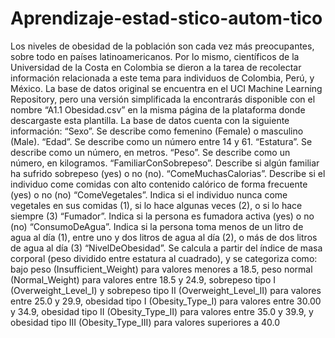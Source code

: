 # Aprendizaje-estad-stico-autom-tico
Los niveles de obesidad de la población son cada vez más preocupantes, sobre todo en países latinoamericanos. Por lo mismo, científicos de la Universidad de la Costa en Colombia se dieron a la tarea de recolectar información relacionada a este tema para individuos de Colombia, Perú, y México. La base de datos original se encuentra en el UCI Machine Learning Repository, pero una versión simplificada la encontrarás disponible con el nombre “A1.1 Obesidad.csv” en la misma página de la plataforma donde descargaste esta plantilla.
La base de datos cuenta con la siguiente información:
“Sexo”. Se describe como femenino (Female) o masculino (Male).
“Edad”. Se describe como un número entre 14 y 61.
“Estatura”. Se describe como un número, en metros.
“Peso”. Se describe como un número, en kilogramos.
“FamiliarConSobrepeso”. Describe si algún familiar ha sufrido sobrepeso (yes) o no (no).
“ComeMuchasCalorias”. Describe si el individuo come comidas con alto contenido calórico de forma frecuente (yes) o no (no)
“ComeVegetales”. Indica si el individuo nunca come vegetales en sus comidas (1), si lo hace algunas veces (2), o si lo hace siempre (3)
“Fumador”. Indica si la persona es fumadora activa (yes) o no (no)
“ConsumoDeAgua”. Indica si la persona toma menos de un litro de agua al día (1), entre uno y dos litros de agua al día (2), o más de dos litros de agua al día (3)
“NivelDeObesidad”. Se calcula a partir del índice de masa corporal (peso dividido entre estatura al cuadrado), y se categoriza como: bajo peso (Insufficient_Weight) para valores menores a 18.5, peso normal (Normal_Weight) para valores entre 18.5 y 24.9, sobrepeso tipo I (Overweight_Level_I) y sobrepeso tipo II (Overweight_Level_II) para valores entre 25.0 y 29.9, obesidad tipo I (Obesity_Type_I) para valores entre 30.00 y 34.9, obesidad tipo II (Obesity_Type_II) para valores entre 35.0 y 39.9, y obesidad tipo III (Obesity_Type_III) para valores superiores a 40.0
